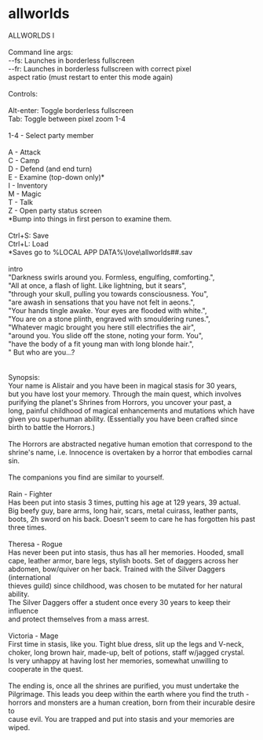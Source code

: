# allworlds
ALLWORLDS I<br>
<br>
Command line args:<br>
--fs: Launches in borderless fullscreen<br>
--fr: Launches in borderless fullscreen with correct pixel<br>
aspect ratio (must restart to enter this mode again)<br>
<br>
Controls:<br>
<br>
Alt-enter: Toggle borderless fullscreen<br>
Tab: Toggle between pixel zoom 1-4<br>
<br>
1-4 - Select party member<br>
<br>
A - Attack<br>
C - Camp<br>
D - Defend (and end turn)<br>
E - Examine (top-down only)*<br>
I - Inventory<br>
M - Magic<br>
T - Talk<br>
Z - Open party status screen<br>
*Bump into things in first person to examine them.<br>
<br>
Ctrl+S: Save<br>
Ctrl+L: Load<br>
*Saves go to %LOCAL APP DATA%\love\allworlds\##.sav<br>
<br>
intro<br>
    "Darkness swirls around you. Formless, engulfing, comforting.",<br>
    "All at once, a flash of light. Like lightning, but it sears",<br>
    "through your skull, pulling you towards consciousness. You",<br>
    "are awash in sensations that you have not felt in aeons.",<br>
    "Your hands tingle awake. Your eyes are flooded with white.",<br>
    "You are on a stone plinth, engraved with smouldering runes.",<br>
    "Whatever magic brought you here still electrifies the air",<br>
    "around you. You slide off the stone, noting your form. You",<br>
    "have the body of a fit young man with long blonde hair.",<br>
    "      But who are you...?<br>
<br>
<br>
Synopsis:<br>
Your name is Alistair and you have been in magical stasis for 30 years, <br>
but you have lost your memory. Through the main quest, which involves <br>
purifying the planet's Shrines from Horrors, you uncover your past, a <br>
long, painful childhood of magical enhancements and mutations which have <br>
given you superhuman ability. (Essentially you have been crafted since <br>
birth to battle the Horrors.)<br>
<br>
The Horrors are abstracted negative human emotion that correspond to the <br>
shrine's name, i.e. Innocence is overtaken by a horror that embodies carnal sin.<br>
<br>
The companions you find are similar to yourself.<br>
<br>
Rain - Fighter<br>
Has been put into stasis 3 times, putting his age at 129 years, 39 actual. <br>
Big beefy guy, bare arms, long hair, scars, metal cuirass, leather pants, <br>
boots, 2h sword on his back. Doesn't seem to care he has forgotten his past <br>
three times.<br>
<br>
Theresa - Rogue<br>
Has never been put into stasis, thus has all her memories. Hooded, small <br>
cape, leather armor, bare legs, stylish boots. Set of daggers across her <br>
abdomen, bow/quiver on her back. Trained with the Silver Daggers (international <br>
thieves guild) since childhood, was chosen to be mutated for her natural ability. <br>
The Silver Daggers offer a student once every 30 years to keep their influence <br>
and protect themselves from a mass arrest.<br>
<br>
Victoria - Mage<br>
First time in stasis, like you. Tight blue dress, slit up the legs and V-neck, <br>
choker, long brown hair, made-up, belt of potions, staff w/jagged crystal. <br>
Is very unhappy at having lost her memories, somewhat unwilling to cooperate in the quest. <br>
<br>
The ending is, once all the shrines are purified, you must undertake the <br>
Pilgrimage. This leads you deep within the earth where you find the truth - <br>
horrors and monsters are a human creation, born from their incurable desire to <br>
cause evil. You are trapped and put into stasis and your memories are wiped.<br>
